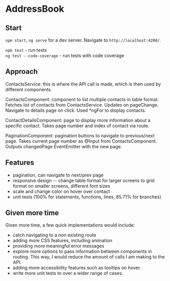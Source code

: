 # AddressBook

## Start
`npm start`, `ng serve` for a dev server. Navigate to `http://localhost:4200/`.

`npm test` - run tests  
`ng test --code-coverage` - run tests with code coverage


## Approach
ContactsService: this is where the API call is made, which is then used by different components.

ContactsComponent: component to list multiple contacts in table format. Fetches list of contacts from ContactsService. Updates on pageChange. Navigate to details page on click. Used *ngFor to display contacts.

ContactDetailsComponent: page to display more information about a specific contact. Takes page number and index of contact via route.

PaginationComponent: pagination buttons to navigate to previous/next page. Takes current page number as @Input from ContactsComponent. Outputs changedPage EventEmitter with the new page.

## Features
- pagination, can navigate to next/prev page
- responsive design -- change table format for larger screens to grid format on smaller screens, different font sizes
- scale and change color on hover over contact
- unit tests (100% for statements, functions, lines, 85.71% for branches)



## Given more time
Given more time, a few quick implementations would include:
- catch navigating to a non existing route
- adding more CSS features, including animation
- providing more meaningful error messages
- explore more options to pass information between components in routing. This way, I would reduce the amount of calls I am making to the API. 
- adding more accessibility features such as tooltips on hover. 
- write more unit tests to over a wider range of cases.